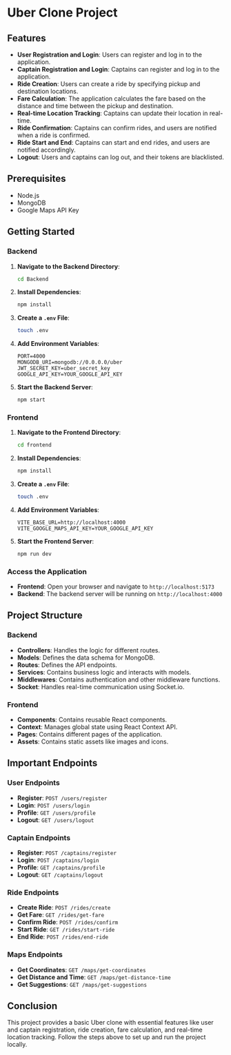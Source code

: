 # Uber Clone Project

## Features

- **User Registration and Login**: Users can register and log in to the application.
- **Captain Registration and Login**: Captains can register and log in to the application.
- **Ride Creation**: Users can create a ride by specifying pickup and destination locations.
- **Fare Calculation**: The application calculates the fare based on the distance and time between the pickup and destination.
- **Real-time Location Tracking**: Captains can update their location in real-time.
- **Ride Confirmation**: Captains can confirm rides, and users are notified when a ride is confirmed.
- **Ride Start and End**: Captains can start and end rides, and users are notified accordingly.
- **Logout**: Users and captains can log out, and their tokens are blacklisted.

## Prerequisites

- Node.js
- MongoDB
- Google Maps API Key

## Getting Started

### Backend

1. **Navigate to the Backend Directory**:
    ```sh
    cd Backend
    ```

2. **Install Dependencies**:
    ```sh
    npm install
    ```

3. **Create a `.env` File**:
    ```sh
    touch .env
    ```

4. **Add Environment Variables**:
    ```env
    PORT=4000
    MONGODB_URI=mongodb://0.0.0.0/uber
    JWT_SECRET_KEY=uber_secret_key
    GOOGLE_API_KEY=YOUR_GOOGLE_API_KEY
    ```

5. **Start the Backend Server**:
    ```sh
    npm start
    ```

### Frontend

1. **Navigate to the Frontend Directory**:
    ```sh
    cd frontend
    ```

2. **Install Dependencies**:
    ```sh
    npm install
    ```

3. **Create a `.env` File**:
    ```sh
    touch .env
    ```

4. **Add Environment Variables**:
    ```env
    VITE_BASE_URL=http://localhost:4000
    VITE_GOOGLE_MAPS_API_KEY=YOUR_GOOGLE_API_KEY
    ```

5. **Start the Frontend Server**:
    ```sh
    npm run dev
    ```

### Access the Application

- **Frontend**: Open your browser and navigate to `http://localhost:5173`
- **Backend**: The backend server will be running on `http://localhost:4000`

## Project Structure

### Backend

- **Controllers**: Handles the logic for different routes.
- **Models**: Defines the data schema for MongoDB.
- **Routes**: Defines the API endpoints.
- **Services**: Contains business logic and interacts with models.
- **Middlewares**: Contains authentication and other middleware functions.
- **Socket**: Handles real-time communication using Socket.io.

### Frontend

- **Components**: Contains reusable React components.
- **Context**: Manages global state using React Context API.
- **Pages**: Contains different pages of the application.
- **Assets**: Contains static assets like images and icons.

## Important Endpoints

### User Endpoints

- **Register**: `POST /users/register`
- **Login**: `POST /users/login`
- **Profile**: `GET /users/profile`
- **Logout**: `GET /users/logout`

### Captain Endpoints

- **Register**: `POST /captains/register`
- **Login**: `POST /captains/login`
- **Profile**: `GET /captains/profile`
- **Logout**: `GET /captains/logout`

### Ride Endpoints

- **Create Ride**: `POST /rides/create`
- **Get Fare**: `GET /rides/get-fare`
- **Confirm Ride**: `POST /rides/confirm`
- **Start Ride**: `GET /rides/start-ride`
- **End Ride**: `POST /rides/end-ride`

### Maps Endpoints

- **Get Coordinates**: `GET /maps/get-coordinates`
- **Get Distance and Time**: `GET /maps/get-distance-time`
- **Get Suggestions**: `GET /maps/get-suggestions`

## Conclusion

This project provides a basic Uber clone with essential features like user and captain registration, ride creation, fare calculation, and real-time location tracking. Follow the steps above to set up and run the project locally.
